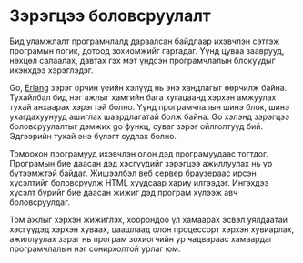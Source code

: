 # Зэрэгцээ боловсруулалт

Бид уламжлалт програмчлалд дараалсан байдлаар ихэвчлэн сэтгэж програмын логик, дотоод зохиомжийг гаргадаг. Үүнд цуваа зааврууд, нөхцөл салаалах, давтах гэх мэт үндсэн програмчлалын блокуудыг ихэнхдээ хэрэглэдэг.

Go, [Erlang](https://www.erlang.org/) зэрэг орчин үеийн хэлүүд нь энэ хандлагыг өөрчилж байна. Тухайлбал бид нэг ажлыг хамгийн бага хугацаанд хэрхэн амжуулах тухай анхаарах хэрэгтэй болно. Үүнд програмчлалын шинэ блок, шинэ ухагдахуунууд ашиглах шаардлагатай болж байна. Go хэлэнд зэрэгцээ боловсруулалтыг дэмжих go функц, суваг зэрэг ойлголтууд бий. Эдгээрийн тухай энэ бүлэгт судлах болно.

Томоохон програмууд ихэвчлэн олон дэд програмуудаас тогтдог. Програмын бие даасан дэд хэсгүүдийг зэрэгцээ ажиллуулах нь үр бүтээмжтэй байдаг. Жишээлбэл веб сервер браузераас ирсэн хүсэлтийг боловсруулж HTML хуудсаар хариу илгээдэг. Ингэхдээ хүсэлт бүрийг бие даасан жижиг дэд програм хүлээж авч боловсруулдаг.

Том ажлыг хэрхэн жижиглэх, хоорондоо үл хамаарах эсвэл уялдаатай хэсгүүдэд хэрхэн хуваах, цаашлаад олон процессорт хэрхэн хувиарлах, ажиллуулах зэрэг нь програм зохиогчийн ур чадвараас хамаардаг програмчлалын нэг сонирхолтой урлаг юм.

